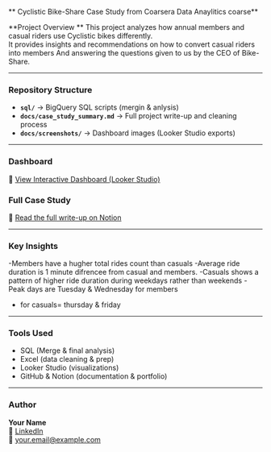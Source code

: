 ** Cyclistic Bike-Share Case Study from Coarsera Data Anaylitics coarse** 
 
**Project Overview **
This project analyzes how annual members and casual riders use Cyclistic bikes differently.  
It provides insights and recommendations on how to convert casual riders into members 
And answering the questions given to us by the CEO of Bike-Share.

---

### Repository Structure
- **`sql/`** → BigQuery SQL scripts (mergin & anlysis)
- **`docs/case_study_summary.md`** → Full project write-up and cleaning process 
- **`docs/screenshots/`** → Dashboard images (Looker Studio exports)

---

###  Dashboard
🔗 [View Interactive Dashboard (Looker Studio)](https://lookerstudio.google.com/s/kVaDVkWjc60)



###  Full Case Study
🔗 [Read the full write-up on Notion](https://www.notion.so/Data-Analytics-Case-study-Portfolio-24017499f6fe81b88907d83a5872c824?v=24017499f6fe81fd80d9000c9f8a1974&source=copy_link)

---

###  Key Insights
-Members have a hugher total rides count than casuals 
-Average ride duration is 1 minute difrencee from casual and members.
-Casuals shows a pattern of higher ride duration during weekdays rather than weekends 
-Peak days are Tuesday & Wednesday for members 
- for casuals= thursday & friday 
---

### Tools Used
- SQL (Merge & final analysis)  
- Excel (data cleaning & prep)  
- Looker Studio (visualizations)  
- GitHub & Notion (documentation & portfolio)

---

###  Author
**Your Name**  
🔗 [LinkedIn](https://www.linkedin.com/in/YOUR-LINKEDIN/)  
📧 your.email@example.com
